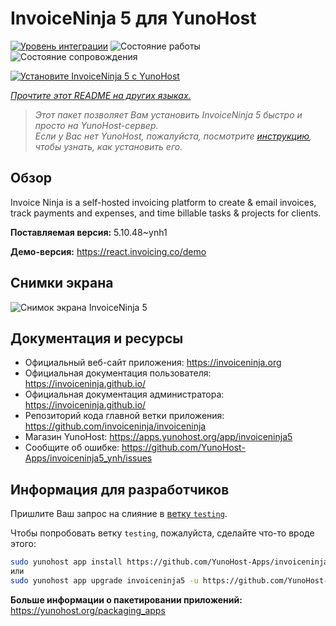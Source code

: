 <!--
Важно: этот README был автоматически сгенерирован <https://github.com/YunoHost/apps/tree/master/tools/readme_generator>
Он НЕ ДОЛЖЕН редактироваться вручную.
-->

# InvoiceNinja 5 для YunoHost

[![Уровень интеграции](https://dash.yunohost.org/integration/invoiceninja5.svg)](https://ci-apps.yunohost.org/ci/apps/invoiceninja5/) ![Состояние работы](https://ci-apps.yunohost.org/ci/badges/invoiceninja5.status.svg) ![Состояние сопровождения](https://ci-apps.yunohost.org/ci/badges/invoiceninja5.maintain.svg)

[![Установите InvoiceNinja 5 с YunoHost](https://install-app.yunohost.org/install-with-yunohost.svg)](https://install-app.yunohost.org/?app=invoiceninja5)

*[Прочтите этот README на других языках.](./ALL_README.md)*

> *Этот пакет позволяет Вам установить InvoiceNinja 5 быстро и просто на YunoHost-сервер.*  
> *Если у Вас нет YunoHost, пожалуйста, посмотрите [инструкцию](https://yunohost.org/install), чтобы узнать, как установить его.*

## Обзор

Invoice Ninja is a self-hosted invoicing platform to create & email invoices, track payments and expenses, and time billable tasks & projects for clients.


**Поставляемая версия:** 5.10.48~ynh1

**Демо-версия:** <https://react.invoicing.co/demo>

## Снимки экрана

![Снимок экрана InvoiceNinja 5](./doc/screenshots/Create-Invoices-in-Seconds.png)

## Документация и ресурсы

- Официальный веб-сайт приложения: <https://invoiceninja.org>
- Официальная документация пользователя: <https://invoiceninja.github.io/>
- Официальная документация администратора: <https://invoiceninja.github.io/>
- Репозиторий кода главной ветки приложения: <https://github.com/invoiceninja/invoiceninja>
- Магазин YunoHost: <https://apps.yunohost.org/app/invoiceninja5>
- Сообщите об ошибке: <https://github.com/YunoHost-Apps/invoiceninja5_ynh/issues>

## Информация для разработчиков

Пришлите Ваш запрос на слияние в [ветку `testing`](https://github.com/YunoHost-Apps/invoiceninja5_ynh/tree/testing).

Чтобы попробовать ветку `testing`, пожалуйста, сделайте что-то вроде этого:

```bash
sudo yunohost app install https://github.com/YunoHost-Apps/invoiceninja5_ynh/tree/testing --debug
или
sudo yunohost app upgrade invoiceninja5 -u https://github.com/YunoHost-Apps/invoiceninja5_ynh/tree/testing --debug
```

**Больше информации о пакетировании приложений:** <https://yunohost.org/packaging_apps>
